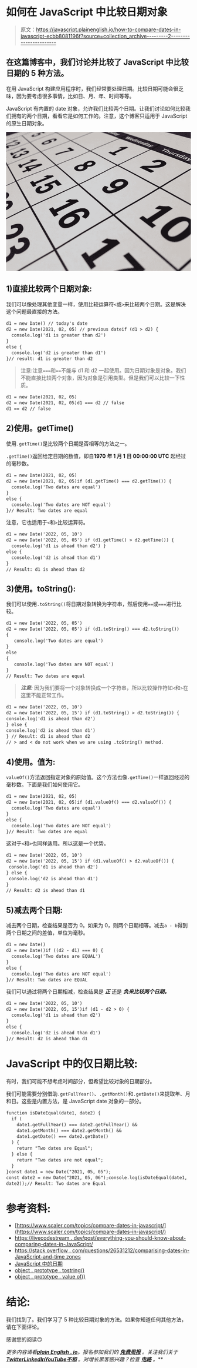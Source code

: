 # 如何在 JavaScript 中比较日期对象

> 原文：<https://javascript.plainenglish.io/how-to-compare-dates-in-javascript-ecbb8081196f?source=collection_archive---------2----------------------->

## 在这篇博客中，我们讨论并比较了 JavaScript 中比较日期的 5 种方法。

在用 JavaScript 构建应用程序时，我们经常要处理日期。比较日期可能会很乏味，因为要考虑很多事情，比如日、月、年、时间等等。

JavaScript 有内置的 date 对象，允许我们比较两个日期。让我们讨论如何比较我们拥有的两个日期，看看它是如何工作的。注意，这个博客只适用于 JavaScript 的原生日期对象。

![](img/be266be8e7d3825b2ccd81bf3ebb1acb.png)

## 1)直接比较两个日期对象:

我们可以像处理其他变量一样，使用比较运算符`<`或`>`来比较两个日期。这是解决这个问题最直接的方法。

```
d1 = new Date() // today's date
d2 = new Date(2021, 02, 05) // previous dateif (d1 > d2) {
  console.log('d1 is greater than d2')
}
else {
  console.log('d2 is greater than d1')
}// result: d1 is greater than d2
```

> 注意:注意`===`和`==`不能与 d1 和 d2 一起使用。因为日期对象是对象。我们不能直接比较两个对象，因为对象是引用类型。但是我们可以比较一下性质。

```
d1 = new Date(2021, 02, 05)
d2 = new Date(2021, 02, 05)d1 === d2 // false
d1 == d2 // false
```

## 2)使用。getTime()

使用`.getTime()`是比较两个日期是否相等的方法之一。

`.getTime()`返回给定日期的数值，即自**1970 年 1 月 1 日 00:00:00 UTC** 起经过的毫秒数。

```
d1 = new Date(2021, 02, 05)
d2 = new Date(2021, 02, 05)if (d1.getTime() === d2.getTime()) {
  console.log('Two dates are equal')
}
else {
  console.log('Two dates are NOT equal')
}// Result: Two dates are equal
```

注意，它也适用于`<`和`>`比较运算符。

```
d1 = new Date('2022, 05, 10') 
d2 = new Date('2022, 05, 05') if (d1.getTime() > d2.getTime()) {   
  console.log('d1 is ahead than d2') } 
else {   
  console.log('d2 is ahead than d1') 
}  
// Result: d1 is ahead than d2
```

## 3)使用。toString():

我们可以使用`.toString()`将日期对象转换为字符串，然后使用`==`或`===`进行比较。

```
d1 = new Date('2022, 05, 05') 
d2 = new Date('2022, 05, 05') if (d1.toString() === d2.toString()) 
{   
   console.log('Two dates are equal') 
} 
else 
{   
   console.log('Two dates are NOT equal') 
} 
// Result: Two dates are equal
```

> ***注意:*** 因为我们要将一个对象转换成一个字符串，所以比较操作符如`<`和`>`在这里不能正常工作。

```
d1 = new Date('2022, 05, 10') 
d2 = new Date('2022, 05, 15') if (d1.toString() > d2.toString()) {   
console.log('d1 is ahead than d2') 
} else {   
console.log('d2 is ahead than d1') 
} // Result: d1 is ahead than d2  
// > and < do not work when we are using .toString() method.
```

## 4)使用。值为:

`valueOf()`方法返回指定对象的原始值。这个方法也像`.getTime()`一样返回经过的毫秒数。下面是我们如何使用它。

```
d1 = new Date(2021, 02, 05)
d2 = new Date(2021, 02, 05)if (d1.valueOf() === d2.valueOf()) {
  console.log('Two dates are equal')
}
else {
  console.log('Two dates are NOT equal')
}// Result: Two dates are equal
```

这对于`<`和`>`也同样适用。所以这是一个优势。

```
d1 = new Date('2022, 05, 10') 
d2 = new Date('2022, 05, 15') if (d1.valueOf() > d2.valueOf()) {   
 console.log('d1 is ahead than d2') 
} else {   
 console.log('d2 is ahead than d1') 
}  
// Result: d2 is ahead than d1
```

## 5)减去两个日期:

减去两个日期，检查结果是否为 0。如果为 0，则两个日期相等。减去`a - b`得到两个日期之间的差值，单位为毫秒。

```
d1 = new Date()
d2 = new Date()if ((d2 - d1) === 0) {
  console.log('Two dates are EQUAL')
}
else {
  console.log('Two dates are NOT equal')
}// Result: Two dates are EQUAL
```

我们可以通过将两个日期相减，检查结果是 ***正*** 还是 ***负来比较两个日期。***

```
d1 = new Date('2022, 05, 10')
d2 = new Date('2022, 05, 15')if (d1 - d2 > 0) {
  console.log('d1 is ahead than d2')
}
else {
  console.log('d2 is ahead than d1')
}// Result: d2 is ahead than d1
```

# JavaScript 中的仅日期比较:

有时，我们可能不想考虑时间部分，但希望比较对象的日期部分。

我们可能需要分别借助`.getFullYear()`、`.getMonth()`和`.getDate()`来提取年、月和日。这些是内置方法，是 JavaScript date 对象的一部分。

```
function isDateEqual(date1, date2) {
  if (
    date1.getFullYear() === date2.getFullYear() &&
    date1.getMonth() === date2.getMonth() &&
    date1.getDate() === date2.getDate()
  ) {
    return "Two dates are Equal";
  } else {
    return "Two dates are not equal";
  }
}const date1 = new Date("2021, 05, 05");
const date2 = new Date("2021, 05, 06");console.log(isDateEqual(date1, date2));// Result: Two dates are Equal
```

# 参考资料:

*   [https://www.scaler.com/topics/compare-dates-in-javascript/](https://www.scaler.com/topics/compare-dates-in-javascript/)
*   [https://livecodestream . dev/post/everything-you-should-know-about-comparing-dates-in-JavaScript/](https://livecodestream.dev/post/everything-you-should-know-about-comparing-dates-in-javascript/)
*   [https://stack overflow . com/questions/26531212/comparising-dates-in-JavaScript-and-time zones](https://stackoverflow.com/questions/26531212/comparing-dates-in-javascript-and-timezones)
*   [JavaScript 中的日期](https://developer.mozilla.org/en-US/docs/Web/JavaScript/Reference/Global_Objects/Date)
*   [object . prototype . tostring()](https://developer.mozilla.org/en-US/docs/Web/JavaScript/Reference/Global_Objects/Object/toString)
*   [object . prototype . value of()](https://developer.mozilla.org/en-US/docs/Web/JavaScript/Reference/Global_Objects/Object/valueOf)

# 结论:

我们找到了。我们学习了 5 种比较日期对象的方法。如果你知道任何其他方法，请在下面评论。

感谢您的阅读🙃

*更多内容请看*[***plain English . io***](https://plainenglish.io/)*。报名参加我们的* [***免费周报***](http://newsletter.plainenglish.io/) *。关注我们关于*[***Twitter***](https://twitter.com/inPlainEngHQ)[***LinkedIn***](https://www.linkedin.com/company/inplainenglish/)*[***YouTube***](https://www.youtube.com/channel/UCtipWUghju290NWcn8jhyAw)*[***不和***](https://discord.gg/GtDtUAvyhW) *。对增长黑客感兴趣？检查* [***电路***](https://circuit.ooo/) *。***
